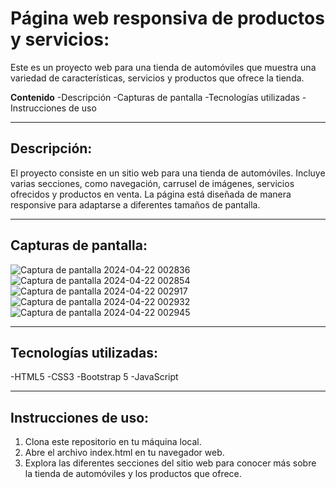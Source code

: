 # Página web responsiva de productos y servicios:
Este es un proyecto web para una tienda de automóviles que muestra una variedad de características, servicios y productos que ofrece la tienda.

**Contenido**
-Descripción
-Capturas de pantalla
-Tecnologías utilizadas
-Instrucciones de uso

--------------------------------------------------------------------------------------------------------------------------------------------------------------------------------------------------------------------------------------
## Descripción:

El proyecto consiste en un sitio web para una tienda de automóviles. Incluye varias secciones, como navegación, carrusel de imágenes, servicios ofrecidos y productos en venta. La página está diseñada de manera responsive para adaptarse a diferentes tamaños de pantalla.

--------------------------------------------------------------------------------------------------------------------------------------------------------------------------------------------------------------------------------------
## Capturas de pantalla:
![Captura de pantalla 2024-04-22 002836](https://github.com/AmeriK88/Responsive-Boostrap-Website/assets/165429251/4037d6b9-8855-4d5a-9b5a-bdaabfe344f3)
![Captura de pantalla 2024-04-22 002854](https://github.com/AmeriK88/Responsive-Boostrap-Website/assets/165429251/38f4f131-31e8-4bec-b78a-9de2d06f2913)
![Captura de pantalla 2024-04-22 002917](https://github.com/AmeriK88/Responsive-Boostrap-Website/assets/165429251/dcee84cd-8fd4-470a-b005-eacef48a23e7)
![Captura de pantalla 2024-04-22 002932](https://github.com/AmeriK88/Responsive-Boostrap-Website/assets/165429251/3e27286b-8431-47e9-b281-ede23ed42f3e)
![Captura de pantalla 2024-04-22 002945](https://github.com/AmeriK88/Responsive-Boostrap-Website/assets/165429251/75fba55c-1c73-4664-80fe-c5d57a6529b8)


--------------------------------------------------------------------------------------------------------------------------------------------------------------------------------------------------------------------------------------
## Tecnologías utilizadas:
-HTML5
-CSS3
-Bootstrap 5
-JavaScript

--------------------------------------------------------------------------------------------------------------------------------------------------------------------------------------------------------------------------------------
## Instrucciones de uso:
1. Clona este repositorio en tu máquina local.
2. Abre el archivo index.html en tu navegador web.
3. Explora las diferentes secciones del sitio web para conocer más sobre la tienda de automóviles y los productos que ofrece.

    
    
